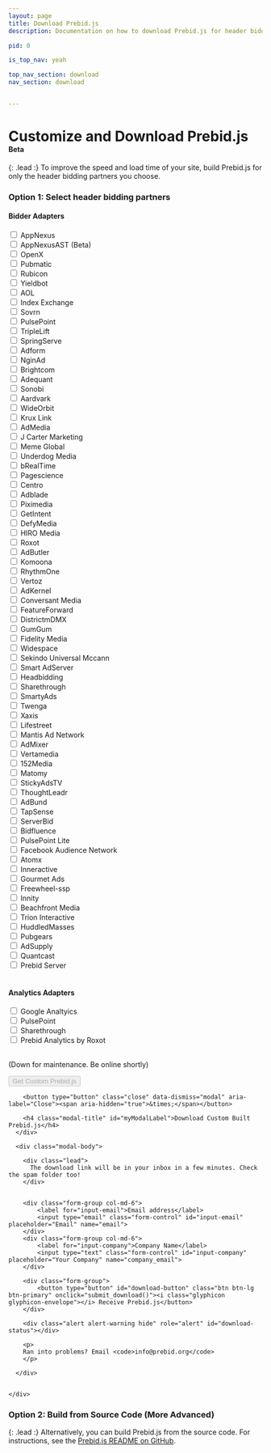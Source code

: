 ```yaml
---
layout: page
title: Download Prebid.js
description: Documentation on how to download Prebid.js for header bidding.

pid: 0

is_top_nav: yeah

top_nav_section: download
nav_section: download


---
```


<script src="https://cdn.firebase.com/js/client/2.4.2/firebase.js"></script>

<script>

$(function(){
  $('#myModal').on('show.bs.modal', function (e) {
    var form_data = get_form_data();
    if(form_data.bidders.length < 1){
      alert('Please select at least 1 bidder');
      return e.preventDefault() // stops modal from being shown
    }
    return;
  });
});

function submit_download() {
    var form_data = get_form_data();

    var alertStatus = $('#download-status');

    if (!(form_data['email'] && form_data['company'])) {
      alertStatus.html('Email and Company fields are required.');
      alertStatus.removeClass('hide');
      return;
    }
    alertStatus.addClass('hide');

    $('#download-button').html('<i class="glyphicon glyphicon-send"></i> Sending Request...').addClass('disabled');
    alertStatus.html('Request sent! Please hang tight, this might take a few minutes.');
    alertStatus.removeClass('hide');
    $.ajax({
        type: "POST",
        url: "http://client-test.devnxs.net/prebid",
        //dataType: 'json',
        data: form_data
    })
    .done(function() {
      var buttn = $('#download-button');
      //buttn.addClass('btn-success');
      buttn.html('<i class="glyphicon glyphicon-ok"></i> Email Sent!');
      console.log('Succeeded!');
      alertStatus.addClass('hide');
    })
    .fail(function(e) {
      errorO = e;
      console.log(e);
      var buttn = $('#download-button');
      buttn.html('<i class="glyphicon glyphicon-envelope"></i> Receive Prebid.js');
      buttn.removeClass('disabled');
      alert('Ran into an issue.'); // + e.responseText
    });

    newDownload(form_data['email'], form_data['company'], form_data['bidders']);
}

function get_form_data() {
    var bidders = [];
    var analytics = [];

    var bidder_check_boxes = $('.bidder-check-box');
    for (var i = 0; i < bidder_check_boxes.length; i++) {
        var box = bidder_check_boxes[i];
        if (box.checked) {
            bidders.push(box.getAttribute('bidderCode'));
        }
    }

    var analytics_check_boxes = $('.analytics-check-box');
    for (var i = 0; i < analytics_check_boxes.length; i++) {
        var box = analytics_check_boxes[i];
        if (box.checked) {
            analytics.push(box.getAttribute('analyticscode'));
        }
    }

    var form_data = {};
    form_data['email'] = $('#input-email').val();
    form_data['company'] = $('#input-company').val();
    form_data['bidders'] = bidders;
    form_data['analytics'] = analytics;

    return form_data;
}


</script>

<style>
.disabled {
  color: #aaa;
}
</style>

<div class="bs-docs-section" markdown="1">

# Customize and Download Prebid.js <span class="label label-warning" style="font-size:14px">Beta</span>

{: .lead :}
To improve the speed and load time of your site, build Prebid.js for only the header bidding partners you choose.

### Option 1: Select header bidding partners


<form>
<div class="row">
<h4>Bidder Adapters</h4>
<div class="col-md-4">
  <div class="checkbox">
    <label>
      <input type="checkbox" bidderCode="appnexus" class="bidder-check-box"> AppNexus
    </label>
  </div>
</div>

<div class="col-md-4">
  <div class="checkbox">
    <label>
      <input type="checkbox" bidderCode="appnexusAst" class="bidder-check-box"> AppNexusAST (Beta)
    </label>
  </div>
</div>

<div class="col-md-4">
  <div class="checkbox">
    <label>
      <input type="checkbox" bidderCode="openx" class="bidder-check-box"> OpenX
    </label>
  </div>
</div>

<div class="col-md-4">
  <div class="checkbox">
    <label>
      <input type="checkbox" bidderCode="pubmatic" class="bidder-check-box"> Pubmatic
    </label>
  </div>
</div>

<div class="col-md-4">
  <div class="checkbox">
    <label>
      <input type="checkbox" bidderCode="rubicon" class="bidder-check-box"> Rubicon
    </label>
  </div>
</div>

<div class="col-md-4">
  <div class="checkbox">
    <label>
      <input type="checkbox" bidderCode="yieldbot" class="bidder-check-box"> Yieldbot
    </label>
  </div>
</div>

<div class="col-md-4">
  <div class="checkbox">
    <label>
      <input type="checkbox" bidderCode="aol" class="bidder-check-box"> AOL
    </label>
  </div>
</div>

<div class="col-md-4">
  <div class="checkbox">
    <label>
      <input type="checkbox" bidderCode="indexExchange" class="bidder-check-box"> Index Exchange
    </label>
  </div>
</div>

<div class="col-md-4">
  <div class="checkbox">
    <label>
      <input type="checkbox" bidderCode="sovrn" class="bidder-check-box"> Sovrn
    </label>
  </div>
</div>

<div class="col-md-4">
  <div class="checkbox">
    <label>
      <input type="checkbox" bidderCode="pulsepoint" class="bidder-check-box"> PulsePoint
    </label>
  </div>
</div>

<div class="col-md-4">
  <div class="checkbox">
    <label>
      <input type="checkbox" bidderCode="triplelift" class="bidder-check-box"> TripleLift
    </label>
  </div>
</div>

<div class="col-md-4">
  <div class="checkbox">
    <label>
      <input type="checkbox" bidderCode="springserve" class="bidder-check-box"> SpringServe
    </label>
  </div>
</div>

<div class="col-md-4">
  <div class="checkbox">
    <label>
      <input type="checkbox" bidderCode="adform" class="bidder-check-box"> Adform
    </label>
  </div>
</div>

<div class="col-md-4">
  <div class="checkbox">
    <label>
      <input type="checkbox" bidderCode="nginad" class="bidder-check-box"> NginAd
    </label>
  </div>
</div>

<div class="col-md-4">
  <div class="checkbox">
    <label>
      <input type="checkbox" bidderCode="brightcom" class="bidder-check-box"> Brightcom
    </label>
  </div>
</div>

<div class="col-md-4">
  <div class="checkbox">
    <label>
      <input type="checkbox" bidderCode="adequant" class="bidder-check-box"> Adequant
    </label>
  </div>
</div>

<div class="col-md-4">
  <div class="checkbox">
    <label>
      <input type="checkbox" bidderCode="sonobi" class="bidder-check-box"> Sonobi
    </label>
  </div>
</div>

  <div class="col-md-4">
    <div class="checkbox">
      <label>
        <input type="checkbox" bidderCode="aardvark" class="bidder-check-box"> Aardvark
      </label>
    </div>
  </div>

  <div class="col-md-4">
    <div class="checkbox">
      <label>
        <input type="checkbox" bidderCode="wideorbit" class="bidder-check-box"> WideOrbit
      </label>
    </div>
  </div>

  <div class="col-md-4">
    <div class="checkbox">
      <label>
        <input type="checkbox" bidderCode="kruxlink" class="bidder-check-box"> Krux Link
      </label>
    </div>
  </div>

  <div class="col-md-4">
    <div class="checkbox">
      <label>
        <input type="checkbox" bidderCode="admedia" class="bidder-check-box"> AdMedia
      </label>
    </div>
  </div>

  <div class="col-md-4">
    <div class="checkbox">
      <label>
        <input type="checkbox" bidderCode="jcm" class="bidder-check-box"> J Carter Marketing
      </label>
    </div>
  </div>

  <div class="col-md-4">
    <div class="checkbox">
      <label>
        <input type="checkbox" bidderCode="memeglobal" class="bidder-check-box"> Meme Global
      </label>
    </div>
  </div>

  <div class="col-md-4">
    <div class="checkbox">
      <label>
        <input type="checkbox" bidderCode="underdogmedia" class="bidder-check-box"> Underdog Media
      </label>
    </div>
  </div>

  <div class="col-md-4">
    <div class="checkbox">
      <label>
        <input type="checkbox" bidderCode="brealtime" class="bidder-check-box"> bRealTime
      </label>
    </div>
  </div>

  <div class="col-md-4">
    <div class="checkbox">
      <label>
        <input type="checkbox" bidderCode="pagescience" class="bidder-check-box"> Pagescience
      </label>
    </div>
  </div>

  <div class="col-md-4">
    <div class="checkbox">
      <label>
        <input type="checkbox" bidderCode="centro" class="bidder-check-box"> Centro
      </label>
    </div>
  </div>

  <div class="col-md-4">
    <div class="checkbox">
      <label>
        <input type="checkbox" bidderCode="adblade" class="bidder-check-box"> Adblade
      </label>
    </div>
  </div>

  <div class="col-md-4">
    <div class="checkbox">
      <label>
        <input type="checkbox" bidderCode="piximedia" class="bidder-check-box"> Piximedia
      </label>
    </div>
  </div>

  <div class="col-md-4">
    <div class="checkbox">
      <label>
        <input type="checkbox" bidderCode="getintent" class="bidder-check-box"> GetIntent
      </label>
    </div>
  </div>

  <div class="col-md-4">
    <div class="checkbox">
      <label>
        <input type="checkbox" bidderCode="defymedia" class="bidder-check-box"> DefyMedia
      </label>
    </div>
  </div>

  <div class="col-md-4">
    <div class="checkbox">
      <label>
        <input type="checkbox" bidderCode="hiromedia" class="bidder-check-box"> HIRO Media
      </label>
    </div>
  </div>

  <div class="col-md-4">
    <div class="checkbox">
      <label>
        <input type="checkbox" bidderCode="roxot" class="bidder-check-box"> Roxot
      </label>
    </div>
  </div>

  <div class="col-md-4">
    <div class="checkbox">
      <label>
        <input type="checkbox" bidderCode="adbutler" class="bidder-check-box"> AdButler
      </label>
    </div>
  </div>

  <div class="col-md-4">
    <div class="checkbox">
      <label>
        <input type="checkbox" bidderCode="komoona" class="bidder-check-box"> Komoona
      </label>
    </div>
  </div>

  <div class="col-md-4">
    <div class="checkbox">
      <label>
        <input type="checkbox" bidderCode="rhythmone" class="bidder-check-box"> RhythmOne
      </label>
    </div>
  </div>

  <div class="col-md-4">
    <div class="checkbox">
      <label>
        <input type="checkbox" bidderCode="vertoz" class="bidder-check-box"> Vertoz
      </label>
    </div>
  </div>

  <div class="col-md-4">
    <div class="checkbox">
      <label>
        <input type="checkbox" bidderCode="adkernel" class="bidder-check-box"> AdKernel
      </label>
    </div>
  </div>

  <div class="col-md-4">
    <div class="checkbox">
      <label>
        <input type="checkbox" bidderCode="conversant" class="bidder-check-box"> Conversant Media
      </label>
    </div>
  </div>

  <div class="col-md-4">
    <div class="checkbox">
      <label>
        <input type="checkbox" bidderCode="featureforward" class="bidder-check-box"> FeatureForward
      </label>
    </div>
  </div>

  <div class="col-md-4">
    <div class="checkbox">
      <label>
        <input type="checkbox" bidderCode="districtmDMX" class="bidder-check-box"> DistrictmDMX
      </label>
    </div>
  </div>

  <div class="col-md-4">
    <div class="checkbox">
      <label>
        <input type="checkbox" bidderCode="gumgum" class="bidder-check-box"> GumGum
      </label>
    </div>
  </div>

  <div class="col-md-4">
    <div class="checkbox">
      <label>
        <input type="checkbox" bidderCode="fidelity" class="bidder-check-box"> Fidelity Media
      </label>
    </div>
  </div>

  <div class="col-md-4">
    <div class="checkbox">
      <label>
        <input type="checkbox" bidderCode="widespace" class="bidder-check-box"> Widespace
      </label>
    </div>
  </div>

  <div class="col-md-4">
    <div class="checkbox">
      <label>
        <input type="checkbox" bidderCode="sekindoUM" class="bidder-check-box"> Sekindo Universal Mccann
      </label>
    </div>
  </div>

  <div class="col-md-4">
    <div class="checkbox">
      <label>
        <input type="checkbox" bidderCode="smartadserver" class="bidder-check-box"> Smart AdServer
      </label>
    </div>
  </div>

  <div class="col-md-4">
    <div class="checkbox">
      <label>
        <input type="checkbox" bidderCode="headbidding" class="bidder-check-box"> Headbidding
      </label>
    </div>
  </div>

  <div class="col-md-4">
    <div class="checkbox">
      <label>
        <input type="checkbox" bidderCode="sharethrough" class="bidder-check-box"> Sharethrough
      </label>
    </div>
  </div>

  <div class="col-md-4">
    <div class="checkbox">
      <label>
        <input type="checkbox" bidderCode="smartyads" class="bidder-check-box"> SmartyAds
      </label>
    </div>
  </div>

  <div class="col-md-4">
    <div class="checkbox">
      <label>
        <input type="checkbox" bidderCode="twenga" class="bidder-check-box"> Twenga
      </label>
    </div>
  </div>

  <div class="col-md-4">
    <div class="checkbox">
      <label>
        <input type="checkbox" bidderCode="xhb" class="bidder-check-box"> Xaxis
      </label>
    </div>
  </div>

  <div class="col-md-4">
    <div class="checkbox">
      <label>
        <input type="checkbox" bidderCode="lifestreet" class="bidder-check-box"> Lifestreet
      </label>
    </div>
  </div>

  <div class="col-md-4">
    <div class="checkbox">
      <label>
        <input type="checkbox" bidderCode="mantis" class="bidder-check-box"> Mantis Ad Network
      </label>
    </div>
  </div>

  <div class="col-md-4">
    <div class="checkbox">
      <label>
        <input type="checkbox" bidderCode="admixer" class="bidder-check-box"> AdMixer
      </label>
    </div>
  </div>

  <div class="col-md-4">
    <div class="checkbox">
      <label>
        <input type="checkbox" bidderCode="vertamedia" class="bidder-check-box"> Vertamedia
      </label>
    </div>
  </div>

  <div class="col-md-4">
    <div class="checkbox">
      <label>
        <input type="checkbox" bidderCode="oftmedia" class="bidder-check-box"> 152Media
      </label>
    </div>
  </div>

  <div class="col-md-4">
    <div class="checkbox">
      <label>
        <input type="checkbox" bidderCode="matomy" class="bidder-check-box"> Matomy
      </label>
    </div>
  </div>

  <div class="col-md-4">
    <div class="checkbox">
      <label>
        <input type="checkbox" bidderCode="stickyadstv" class="bidder-check-box"> StickyAdsTV
      </label>
    </div>
  </div>

  <div class="col-md-4">
    <div class="checkbox">
      <label>
        <input type="checkbox" bidderCode="thoughtleadr" class="bidder-check-box"> ThoughtLeadr
      </label>
    </div>
  </div>

  <div class="col-md-4">
    <div class="checkbox">
      <label>
        <input type="checkbox" bidderCode="adbund" class="bidder-check-box"> AdBund
      </label>
    </div>
  </div>

  <div class="col-md-4">
    <div class="checkbox">
      <label>
        <input type="checkbox" bidderCode="tapsense" class="bidder-check-box"> TapSense
      </label>
    </div>
  </div>

  <div class="col-md-4">
    <div class="checkbox">
      <label>
        <input type="checkbox" bidderCode="serverbid" class="bidder-check-box"> ServerBid
      </label>
    </div>
  </div>

  <div class="col-md-4">
    <div class="checkbox">
      <label>
        <input type="checkbox" bidderCode="bidfluence" class="bidder-check-box"> Bidfluence
      </label>
    </div>
  </div>

  <div class="col-md-4">
    <div class="checkbox">
      <label>
        <input type="checkbox" bidderCode="pulsepointLite" class="bidder-check-box"> PulsePoint Lite
      </label>
    </div>
  </div>

  <div class="col-md-4">
    <div class="checkbox">
      <label>
        <input type="checkbox" bidderCode="audienceNetwork" class="bidder-check-box"> Facebook Audience Network
      </label>
    </div>
  </div>

  <div class="col-md-4">
    <div class="checkbox">
      <label>
        <input type="checkbox" bidderCode="atomx" class="bidder-check-box"> Atomx
      </label>
    </div>
  </div>

  <div class="col-md-4">
    <div class="checkbox">
      <label>
        <input type="checkbox" bidderCode="inneractive" class="bidder-check-box"> Inneractive
      </label>
    </div>
  </div>

  <div class="col-md-4">
    <div class="checkbox">
      <label>
        <input type="checkbox" bidderCode="gourmetads" class="bidder-check-box"> Gourmet Ads
      </label>
    </div>
  </div>

  <div class="col-md-4">
    <div class="checkbox">
      <label>
        <input type="checkbox" bidderCode="freewheel-ssp" class="bidder-check-box"> Freewheel-ssp
      </label>
    </div>
  </div>

  <div class="col-md-4">
    <div class="checkbox">
      <label>
        <input type="checkbox" bidderCode="innity" class="bidder-check-box"> Innity
      </label>
    </div>
  </div>

  <div class="col-md-4">
    <div class="checkbox">
      <label>
        <input type="checkbox" bidderCode="beachfront" class="bidder-check-box"> Beachfront Media
      </label>
    </div>
  </div>

  <div class="col-md-4">
    <div class="checkbox">
      <label>
        <input type="checkbox" bidderCode="trion" class="bidder-check-box"> Trion Interactive
      </label>
    </div>
  </div>

  <div class="col-md-4">
    <div class="checkbox">
      <label>
        <input type="checkbox" bidderCode="huddledmasses" class="bidder-check-box"> HuddledMasses
      </label>
    </div>
  </div>

  <div class="col-md-4">
    <div class="checkbox">
      <label>
        <input type="checkbox" bidderCode="pubgears" class="bidder-check-box"> Pubgears
      </label>
    </div>
  </div>

  <div class="col-md-4">
    <div class="checkbox">
      <label>
        <input type="checkbox" bidderCode="adsupply" class="bidder-check-box"> AdSupply
      </label>
    </div>
  </div>

  <div class="col-md-4">
    <div class="checkbox">
      <label>
        <input type="checkbox" bidderCode="quantcast" class="bidder-check-box"> Quantcast
      </label>
    </div>
  </div>

  <div class="col-md-4">
    <div class="checkbox">
      <label>
        <input type="checkbox" bidderCode="prebidServer" class="bidder-check-box"> Prebid Server
      </label>
    </div>
  </div>

</div>

<br>
<div class="row">
  <h4>Analytics Adapters</h4>

<div class="col-md-4">
  <div class="checkbox">
    <label>
      <input type="checkbox" analyticscode="ga" class="analytics-check-box"> Google Analtyics
    </label>
  </div>
</div>

<div class="col-md-4">
  <div class="checkbox">
    <label>
      <input type="checkbox" analyticscode="pulsepoint" class="analytics-check-box"> PulsePoint
    </label>
  </div>
</div>

<div class="col-md-4">
  <div class="checkbox">
    <label>
      <input type="checkbox" analyticscode="sharethrough-analytics" class="analytics-check-box"> Sharethrough
    </label>
  </div>
</div>

<div class="col-md-4">
  <div class="checkbox">
    <label>
      <input type="checkbox" analyticscode="roxot" class="analytics-check-box"> Prebid Analytics by Roxot
    </label>
  </div>
</div>

</div>
<br/>
<p>
(Down for maintenance. Be online shortly)
</p>

<div class="form-group">

  <button type="button" disabled class="btn btn-lg btn-primary" data-toggle="modal" data-target="#myModal">Get Custom Prebid.js</button>

</div>

</form>

</div>



<!-- Modal -->
<div class="modal fade" id="myModal" tabindex="-1" role="dialog" aria-labelledby="myModalLabel">
  <div class="modal-dialog" role="document">
    <div class="modal-content">
      <div class="modal-header">

        <button type="button" class="close" data-dismiss="modal" aria-label="Close"><span aria-hidden="true">&times;</span></button>

        <h4 class="modal-title" id="myModalLabel">Download Custom Built Prebid.js</h4>
      </div>

      <div class="modal-body">

        <div class="lead">
          The download link will be in your inbox in a few minutes. Check the spam folder too!
        </div>


        <div class="form-group col-md-6">
            <label for="input-email">Email address</label>
            <input type="email" class="form-control" id="input-email" placeholder="Email" name="email">
        </div>
        <div class="form-group col-md-6">
            <label for="input-company">Company Name</label>
            <input type="text" class="form-control" id="input-company" placeholder="Your Company" name="company_email">
        </div>

        <div class="form-group">
            <button type="button" id="download-button" class="btn btn-lg btn-primary" onclick="submit_download()"><i class="glyphicon glyphicon-envelope"></i> Receive Prebid.js</button>
        </div>

        <div class="alert alert-warning hide" role="alert" id="download-status"></div>

        <p>
        Ran into problems? Email <code>info@prebid.org</code>
        </p>

      </div>


    </div>
  </div>
</div>


<div class="bs-docs-section" markdown="1">

### Option 2: Build from Source Code (More Advanced)

{: .lead :}
Alternatively, you can build Prebid.js from the source code.  For instructions, see the [Prebid.js README on GitHub](https://github.com/prebid/Prebid.js/blob/master/README.md).
